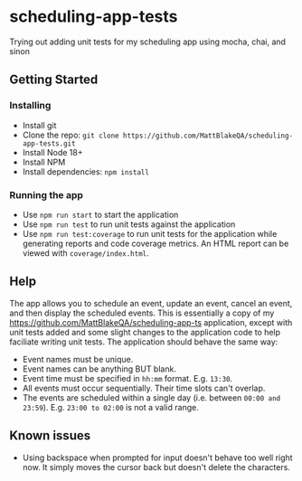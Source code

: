 # scheduling-app-tests

Trying out adding unit tests for my scheduling app using mocha, chai, and sinon

## Getting Started

### Installing

-   Install git
-   Clone the repo: `git clone https://github.com/MattBlakeQA/scheduling-app-tests.git`
-   Install Node 18+
-   Install NPM
-   Install dependencies: `npm install`

### Running the app

-   Use `npm run start` to start the application
-   Use `npm run test` to run unit tests against the application
-   Use `npm run test:coverage` to run unit tests for the application while generating reports and code coverage metrics. An HTML report can be viewed with `coverage/index.html`.

## Help

The app allows you to schedule an event, update an event, cancel an event, and then display the scheduled events. This is essentially a copy of my https://github.com/MattBlakeQA/scheduling-app-ts application, except with unit tests added and some slight changes to the application code to help faciliate writing unit tests. The application should behave the same way:

-   Event names must be unique.
-   Event names can be anything BUT blank.
-   Event time must be specified in `hh:mm` format. E.g. `13:30`.
-   All events must occur sequentially. Their time slots can't overlap.
-   The events are scheduled within a single day (i.e. between `00:00 and 23:59`). E.g. `23:00 to 02:00` is not a valid range.

## Known issues

-   Using backspace when prompted for input doesn't behave too well right now. It simply moves the cursor back but doesn't delete the characters.
